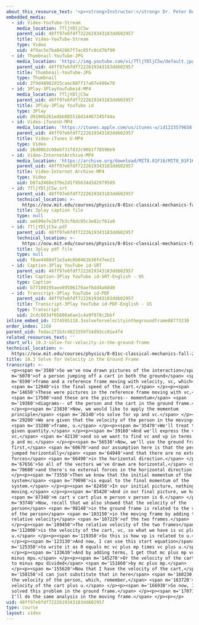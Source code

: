 ```yaml
---
about_this_resource_text: '<p><strong>Instructor:</strong> Dr. Peter Dourmashkin</p>'
embedded_media:
  - id: Video-YouTube-Stream
    media_location: 7TljYDljC5w
    parent_uid: 48ff97e6fdf7222619343183dd602957
    title: Video-YouTube-Stream
    type: Video
    uid: 4f9ac5e7ba842867f7ac85fc0cd7bf90
  - id: Thumbnail-YouTube-JPG
    media_location: 'https://img.youtube.com/vi/7TljYDljC5w/default.jpg'
    parent_uid: 48ff97e6fdf7222619343183dd602957
    title: Thumbnail-YouTube-JPG
    type: Thumbnail
    uid: 2f9d48982d15caac68ff17a07e496e78
  - id: 3Play-3PlayYouTubeid-MP4
    media_location: 7TljYDljC5w
    parent_uid: 48ff97e6fdf7222619343183dd602957
    title: 3Play-3Play YouTube id
    type: 3Play
    uid: d9196b261edbb885516d14467245f44a
  - id: Video-iTunesU-MP4
    media_location: 'https://itunes.apple.com/us/itunes-u/id1223579658'
    parent_uid: 48ff97e6fdf7222619343183dd602957
    title: Video-iTunes U-MP4
    type: Video
    uid: 26d00b2c08ebf31fd32c90b1f78590e9
  - id: Video-InternetArchive-MP4
    media_location: 'https://archive.org/download/MIT8.01F16/MIT8_01F16_L18v03_360p.mp4'
    parent_uid: 48ff97e6fdf7222619343183dd602957
    title: Video-Internet Archive-MP4
    type: Video
    uid: b07a3468e376e2d1f95634d3d2979589
  - id: 7TljYDljC5w.srt
    parent_uid: 48ff97e6fdf7222619343183dd602957
    technical_location: >-
      https://ocw.mit.edu/courses/physics/8-01sc-classical-mechanics-fall-2016/week-6-continuous-mass-transfer/18.3-solve-for-velocity-in-the-ground-frame/18.3-solve-for-velocity-in-the-ground-frame/7TljYDljC5w.srt
    title: 3play caption file
    type: null
    uid: ae699e7e2bf7b3cf6dc85c3e82cf61a0
  - id: 7TljYDljC5w.pdf
    parent_uid: 48ff97e6fdf7222619343183dd602957
    technical_location: >-
      https://ocw.mit.edu/courses/physics/8-01sc-classical-mechanics-fall-2016/week-6-continuous-mass-transfer/18.3-solve-for-velocity-in-the-ground-frame/18.3-solve-for-velocity-in-the-ground-frame/7TljYDljC5w.pdf
    title: 3play pdf file
    type: null
    uid: f8ae4488df1e3a4c0b0461b30fd7ee21
  - id: Caption-3Play YouTube id-SRT
    parent_uid: 48ff97e6fdf7222619343183dd602957
    title: Caption-3Play YouTube id-SRT-English - US
    type: Caption
    uid: b77188195aee89506170aef8dd4a60d0
  - id: Transcript-3Play YouTube id-PDF
    parent_uid: 48ff97e6fdf7222619343183dd602957
    title: Transcript-3Play YouTube id-PDF-English - US
    type: Transcript
    uid: 2cdc803df65608a6ae1c4a9f078c2bbf
inline_embed_id: 7274595118.3solveforvelocityinthegroundframe88773230
order_index: 1168
parent_uid: fedac271b3c4823359f54d93cc01e4f4
related_resources_text: ''
short_url: 18.3-solve-for-velocity-in-the-ground-frame
technical_location: >-
  https://ocw.mit.edu/courses/physics/8-01sc-classical-mechanics-fall-2016/week-6-continuous-mass-transfer/18.3-solve-for-velocity-in-the-ground-frame/18.3-solve-for-velocity-in-the-ground-frame
title: 18.3 Solve for Velocity in the Ground Frame
transcript: >-
  <p><span m='3580'>So we've now drawn pictures of the interaction</span> <span
  m='6070'>of a person jumping off a cart in both the ground</span> <span
  m='8590'>frame and a reference frame moving with velocity, vc, which</span>
  <span m='12940'>is the final speed of the cart.</span> </p><p><span
  m='14650'>These were pictures in the reference frame moving with vc,</span>
  <span m='17500'>and these are the pictures-- momentum</span> <span
  m='19360'>diagrams-- of the person and the cart in the ground frame.</span>
  </p><p><span m='23830'>Now, we would like to apply the momentum
  principle</span> <span m='26140'>to solve for vp and vc.</span> </p><p><span
  m='29200'>We are given that the velocity of the person in the moving</span>
  <span m='33280'>frame, u.</span> </p><p><span m='35470'>We'll treat this as a
  given quantity.</span> </p><p><span m='39160'>And we'll express the velocity,
  vc,</span> <span m='42130'>and so we want to find vc and vp in terms of u and
  p and mc.</span> </p><p><span m='56530'>Now, we'll use the ground frame
  first,</span> <span m='60670'>and our assumption here is that the person
  jumped horizontally</span> <span m='64949'>and that there are no external
  forces</span> <span m='66490'>in the horizontal direction.</span> </p><p><span
  m='67656'>So all of the vectors we've drawn are horizontal,</span> <span
  m='70600'>and there's no external forces in the horizontal direction.</span>
  </p><p><span m='73550'>Then we know that the initial momentum of the
  system</span> <span m='79090'>is equal to the final momentum of the
  system.</span> </p><p><span m='82450'>In our initial picture, nothing is
  moving.</span> </p><p><span m='85420'>And in our final picture, we have</span>
  <span m='87340'>m cart v cart plus m person v person is 0.</span> </p><p><span
  m='93740'>Now, recall that we also showed that the velocity of the
  person</span> <span m='98140'>in the ground frame is related to the velocity
  of the person</span> <span m='103150'>in the moving frame by adding the
  relative velocity</span> <span m='107229'>of the two frames.</span>
  </p><p><span m='109450'>The relative velocity of the two frames</span> <span
  m='112000'>is the velocity of the cart, vc, so what we have is vc plus
  u.</span> </p><p><span m='119350'>So this is how vp is related to u.</span>
  </p><p><span m='123130'>And now, I can use this start equation</span> <span
  m='125350'>to write it as 0 equals mc vc plus mp times vc plus u.</span>
  </p><p><span m='133630'>And by adding terms, I get that mc plus mp vc equals
  minus mpu.</span> </p><p><span m='145270'>Or the velocity of the cart is equal
  to minus mpu divided</span> <span m='151660'>by mc plus mp.</span>
  </p><p><span m='155620'>Now that I have the velocity of the cart,</span> <span
  m='158150'>I can just substitute that in here</span> <span m='160230'>to find
  the velocity of the person, which, remember,</span> <span m='163720'>was the
  velocity of the cart plus u.</span> </p><p><span m='166930'>So now, I've
  solved this problem in the ground frame.</span> </p><p><span m='170710'>Next,
  I'll do the same analysis in the moving frame.</span> </p><p></p>
uid: 48ff97e6fdf7222619343183dd602957
type: course
layout: video
---
```

